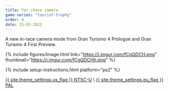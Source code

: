 ```yaml
---
title: Far chase camera
game-series: "tourist-trophy"
order: 4
date: 15-03-2022
---
```


A new in-race camera mode from Gran Turismo 4 Prologue and Gran Turismo 4 First Preview.

{% include figures/image.html link="https://i.imgur.com/fCgQDCH.png" thumbnail="https://i.imgur.com/fCgQDCHh.png" %}

{% include setup-instructions.html platform="ps2" %}

<a href="https://github.com/CookiePLMonster/Console-Cheat-Codes/blob/master/PS2/Tourist%20Trophy/Far%20chase%20camera/FF9C0E93_farchasecam.pnach" class="button" role="button" target="_blank">{{ site.theme_settings.us_flag }} NTSC-U</a> \\
<a href="https://github.com/CookiePLMonster/Console-Cheat-Codes/blob/master/PS2/Tourist%20Trophy/Far%20chase%20camera/CA9AA903_farchasecam.pnach" class="button" role="button" target="_blank">{{ site.theme_settings.eu_flag }} PAL</a>
